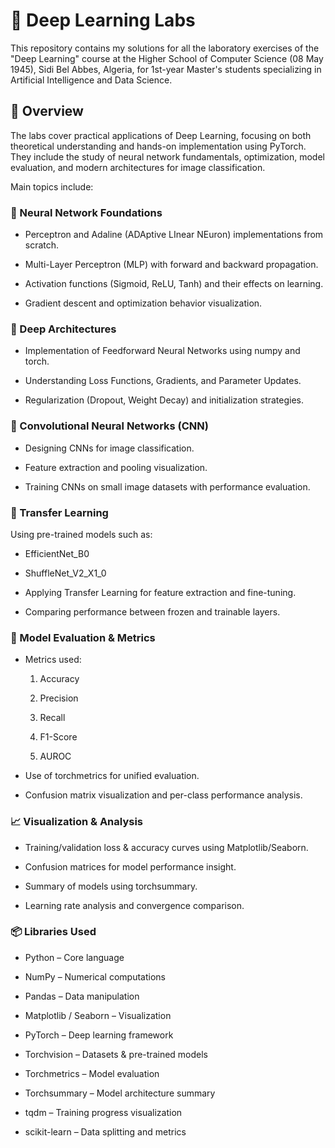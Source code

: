 # 🧠 Deep Learning Labs

This repository contains my solutions for all the laboratory exercises of the "Deep Learning" course at the Higher School of Computer Science (08 May 1945), Sidi Bel Abbes, Algeria, for 1st-year Master's students specializing in Artificial Intelligence and Data Science.

## 📘 Overview

The labs cover practical applications of Deep Learning, focusing on both theoretical understanding and hands-on implementation using PyTorch.
They include the study of neural network fundamentals, optimization, model evaluation, and modern architectures for image classification.

Main topics include:

### 🧩 Neural Network Foundations

- Perceptron and Adaline (ADAptive LInear NEuron) implementations from scratch.

- Multi-Layer Perceptron (MLP) with forward and backward propagation.

- Activation functions (Sigmoid, ReLU, Tanh) and their effects on learning.

- Gradient descent and optimization behavior visualization.

### 🧠 Deep Architectures

- Implementation of Feedforward Neural Networks using numpy and torch.

- Understanding Loss Functions, Gradients, and Parameter Updates.

- Regularization (Dropout, Weight Decay) and initialization strategies.

### 🧬 Convolutional Neural Networks (CNN)

- Designing CNNs for image classification.

- Feature extraction and pooling visualization.

- Training CNNs on small image datasets with performance evaluation.

### 🔁 Transfer Learning

Using pre-trained models such as:

- EfficientNet_B0

- ShuffleNet_V2_X1_0

- Applying Transfer Learning for feature extraction and fine-tuning.

- Comparing performance between frozen and trainable layers.

### 🧮 Model Evaluation & Metrics

- Metrics used:

   1. Accuracy

   2. Precision

   3. Recall

   4. F1-Score

   5. AUROC

- Use of torchmetrics for unified evaluation.

- Confusion matrix visualization and per-class performance analysis.

### 📈 Visualization & Analysis

- Training/validation loss & accuracy curves using Matplotlib/Seaborn.

- Confusion matrices for model performance insight.

- Summary of models using torchsummary.

- Learning rate analysis and convergence comparison.

### 📦 Libraries Used

- Python – Core language

- NumPy – Numerical computations

- Pandas – Data manipulation

- Matplotlib / Seaborn – Visualization

- PyTorch – Deep learning framework

- Torchvision – Datasets & pre-trained models

- Torchmetrics – Model evaluation

- Torchsummary – Model architecture summary

- tqdm – Training progress visualization

- scikit-learn – Data splitting and metrics
  
